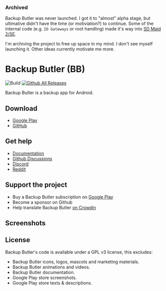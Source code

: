 ### Archived

Backup Butler was never launched. I got it to "almost" alpha stage, but ultimative didn't have the time (or motiviation?) to continue.
Some of the internal code (e.g. `IO Gateways` or root handling) made it's way into [SD Maid 2/SE](https://github.com/d4rken-org/sdmaid-se).

I'm archiving the project to free up space in my mind. I don't see myself launching it. Other ideas currently motivate me more.

# Backup Butler (BB)

![Build](https://github.com/d4rken/backup-butler/actions/workflows/android.yml/badge.svg)
[![Github All Releases](https://img.shields.io/github/downloads/d4rken/backup-butler/total.svg)]()

Backup Butler is a backup app for Android.

## Download

* [Google Play](https://play.google.com/store/apps/details?id=eu.darken.bb)
* [GitHub](https://github.com/d4rken/backup-butler/releases/latest)

## Get help

* [Documentation](https://github.com/d4rken/backup-butler/wiki)
* [Github Discussions](https://github.com/d4rken/backup-butler/discussions)
* [Discord](https://discord.gg/vHubYPp)
* [Reddit](https://www.reddit.com/r/backupbutler/)

## Support the project

* Buy a Backup Butler subscription on [Google Play](https://play.google.com/store/apps/details?id=eu.darken.bb)
* Become a sponsor on Github
* Help translate Backup Butler [on Crowdin](https://crowdin.com/project/backup-butler)

## Screenshots

## License

Backup Butler's code is available under a GPL v3 license, this excludes:

* Backup Butler icons, logos, mascots and marketing materials.
* Backup Butler animations and videos.
* Backup Butler documentation.
* Google Play store screenshots.
* Google Play store texts & descriptions.
